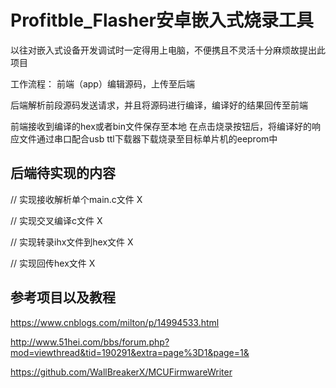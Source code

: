 # Profitble_Flasher安卓嵌入式烧录工具
以往对嵌入式设备开发调试时一定得用上电脑，不便携且不灵活十分麻烦故提出此项目

工作流程：
前端（app）编辑源码，上传至后端  

后端解析前段源码发送请求，并且将源码进行编译，编译好的结果回传至前端  

前端接收到编译的hex或者bin文件保存至本地
在点击烧录按钮后，将编译好的响应文件通过串口配合usb ttl下载器下载烧录至目标单片机的eeprom中

后端待实现的内容
--
// 实现接收解析单个main.c文件  X

// 实现交叉编译c文件  X

// 实现转录ihx文件到hex文件 X 

// 实现回传hex文件  X

参考项目以及教程
--
https://www.cnblogs.com/milton/p/14994533.html  

http://www.51hei.com/bbs/forum.php?mod=viewthread&tid=190291&extra=page%3D1&page=1&  

https://github.com/WallBreakerX/MCUFirmwareWriter
